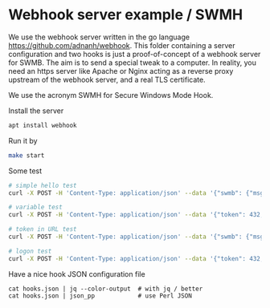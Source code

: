 # Webhook server example / SWMH

We use the webhook server written in the go language https://github.com/adnanh/webhook.
This folder containing a server configuration and two hooks is just a proof-of-concept of a webhook server for SWMB.
The aim is to send a special tweak to a computer.
In reality, you need an https server like Apache or Nginx acting as a reverse proxy upstream of the webhook server, and a real TLS certificate.

We use the acronym SWMH for Secure Windows Mode Hook.

Install the server
```bash
apt install webhook
```

Run it by
```bash
make start
```

Some test
```bash
# simple hello test
curl -X POST -H 'Content-Type: application/json' --data '{"swmb": {"msg": "Hello The World"}}' http://localhost:9000/hooks/hello

# variable test
curl -X POST -H 'Content-Type: application/json' --data '{"token": 432, "swmb": {"hostname":"mywin", "hostid":"fjjkfhjkj", "osversion": "10.0.45", "username":"toto", "isadmin": false, "version":"3.6.9"}}' http://localhost:9000/hooks/swmh?status=boot

# token in URL test
curl -X POST -H 'Content-Type: application/json' --data '{"swmb": {"msg": "Hello The World"}}' http://localhost:9000/hooks/swmh?token=432&status=logon

# logon test
curl -X POST -H 'Content-Type: application/json' --data '{"token": 432, "swmb": {"hostname":"abcmywin", "hostid":"fjjkfhjkj", "osversion": "10.0.45", "username":"toto", "isadmin": false, "version":"3.6.9"}}' http://localhost:9000/hooks/swmh?status=logon
```

Have a nice hook JSON configuration file
```
cat hooks.json | jq --color-output  # with jq / better
cat hooks.json | json_pp            # use Perl JSON
```
